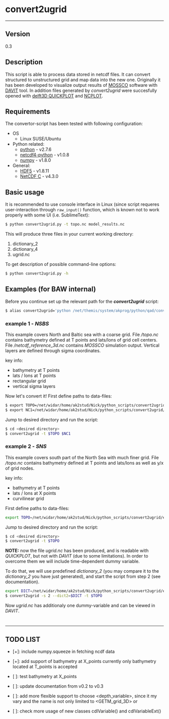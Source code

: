 # convert2ugrid
---
## Version
0.3

## Description
This script is able to process data stored in netcdf files. It can convert structured to unstructured grid and map data into the new one. Originally it has been developed to visualize output results of [MOSSCO](http://www.mossco.de/) software with [DAVIT](http://www.smileconsult.de/index.php?article_id=26&clang=1) tool. In addition files generated by *convert2ugrid* were succesfully opened with [delft3D QUICKPLOT](http://oss.deltares.nl/web/delft3d) and [NCPLOT](http://wiki.baw.de/methoden/index.php5/NCPLOT).

## Requirements
The convertor-script has been tested with following configuration:
* OS
    * Linux SUSE/Ubuntu
* Python related:
    * [python](https://www.python.org/) - v2.7.6
    * [netcdf4-python](https://github.com/Unidata/netcdf4-python) - v1.0.8
    * [numpy](http://www.numpy.org/) - v1.8.0
* General:
    - [HDF5](https://www.hdfgroup.org/HDF5/) - v1.8.11
    - [NetCDF C](https://github.com/Unidata/netcdf-c) - v4.3.0


## Basic usage
It is recommended to use console interface in Linux (since script requeres user-interaction through ```raw_input()``` function, which is known not to work properly with some UI (i.e. SublimeText):
```sh
$ python convert2ugrid.py -t topo.nc model_results.nc
```
This will produce three files in your current working directory:
1) dictionary_2
2) dictionary_4
3) ugrid.nc

To get description of possible command-line options:
```sh
$ python convert2ugrid.py -h
```    

## Examples (for BAW internal)
Before you continue set up the relevant path for the ***convert2ugrid*** script:
```sh
$ alias convert2ugrid='python /net/themis/system/akprog/python/qad/convert2ugrid/convert2ugrid.py'
```
### example 1 - *NSBS*
This example covers North and Baltic sea with a coarse grid. File */topo.nc* contains bathymetry defined at T points and lats/lons of grid cell centers. File */netcdf_reference_3d.nc* contains *MOSSCO* simulation output. Vertical layers are defined through sigma coordinates.

key info:
- bathymetry at T points
- lats / lons at T points
- rectangular grid
- vertical sigma layers

Now let's convert it! First define paths to data-files:
```sh
$ export TOPO=/net/widar/home/ak2stud/Nick/python_scripts/convert2ugrid/examples/1_nsbs/data/topo.nc
$ export NC1=/net/widar/home/ak2stud/Nick/python_scripts/convert2ugrid/examples/1_nsbs/data/netcdf_reference_3d.nc
```
Jump to desired directory and run the script:
```sh
$ cd <desired directory>
$ convert2ugrid -t $TOPO $NC1
```

### example 2 - *SNS*
This example covers south part of the North Sea with much finer grid. File */topo.nc* contains bathymetry defined at T points and lats/lons as well as y/x of grid nodes.

key info:
* bathymetry at T points
* lats / lons at X points
* curvilinear grid

First define paths to data-files:
```sh
export TOPO=/net/widar/home/ak2stud/Nick/python_scripts/convert2ugrid/examples/2_sns/data/topo_extended.nc
```
Jump to desired directory and run the script:
```sh
$ cd <desired directory>
$ convert2ugrid -t $TOPO
```
**NOTE:** now the file *ugrid.nc* has been produced, and is readable with *QUICKPLOT*, but not with *DAVIT* (due to some limitations). In order to overcome them we will include time-dependent dummy variable.

To do that, we will use predefined *dictionary_2* (you may compare it to the *dictionary_2* you have just generated), and start the script from step 2 (see documentation).
```sh
export DICT=/net/widar/home/ak2stud/Nick/python_scripts/convert2ugrid/examples/2_sns/data/dictionary_2
$ convert2ugrid -s 2 --dict2=$DICT -t $TOPO
```

Now *ugrid.nc* has additionaly one dummy-variable and can be viewed in *DAVIT*. 
#
---
## TODO LIST

- [+]: include numpy.squeeze in fetching ncdf data
- [+]: add support of bathymetry at X_points
          currently only bathymetry located at T_points is accepted
- [ ]: test bathymetry at X_points

- [ ]: update documentation from v0.2 to v0.3

- [ ]: add more flexible support to choose <depth_variable>, since it my vary and the name is not only limited to <GETM_grid_3D> or <levels>


- [ ]: check more usage of new classes cdlVariable() and cdlVariableExt()